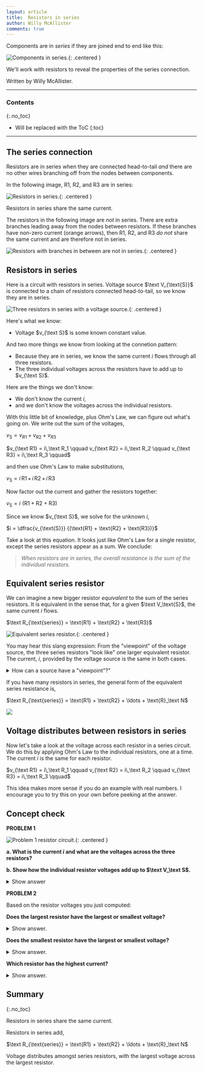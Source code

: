 ```yaml
---
layout: article
title:  Resistors in series
author: Willy McAllister
comments: true
---
```


Components are in *series* if they are joined end to end like this: 

![Components in series.](https://ka-perseus-images.s3.amazonaws.com/601ff0f507328b1c7068ed6af3de507a2ea3c21e.svg){: .centered }

We'll work with resistors to reveal the properties of the series connection.

Written by Willy McAllister.

----

### Contents
{:.no_toc}

* Will be replaced with the ToC
{:toc}

----

## The series connection

Resistors are in series when they are connected head-to-tail *and* there are no other wires branching off from the nodes between components. 

In the following image, $\text{R1}$, $\text{R2}$, and $\text{R3}$ are in series:

![Resistors in series.](https://ka-perseus-images.s3.amazonaws.com/afd5eb7a98cedef203ee45d326e37c2be15f153e.svg){: .centered }

Resistors in series share the same current.

The resistors in the following image are *not* in series. There are extra branches leading away from the nodes between resistors. If these branches have non-zero current (orange arrows), then $\text{R1}$, $\text{R2}$, and $\text{R3}$ *do not* share the same current and are therefore not in series. 

![Resistors with branches in between are not in series.](https://ka-perseus-images.s3.amazonaws.com/2ca3a9010c1b0206bbf9a3fbc4baba44fe9312cb.svg){: .centered }

## Resistors in series

Here is a circuit with resistors in series. Voltage source $\text V_{\text{S}}$ is connected to a chain of resistors connected head-to-tail, so we know they are in series. 

![Three resistors in series with a voltage source.](https://ka-perseus-images.s3.amazonaws.com/7c02d028f874842f69e5967b3972ab2e35ec21cf.svg){: .centered }

Here's what we know: 

* Voltage $v_{\text S}$ is some known constant value. 

And two more things we know from looking at the connetion pattern:

* Because they are in series, we know the same current $i$ flows through all three resistors.
* The three individual voltages across the resistors have to add up to $v_{\text S}$.

Here are the things we don't know: 

* We don't know the current $i$, 
* and we don't know the voltages across the individual resistors.

With this little bit of knowledge, plus Ohm's Law, we can figure out what's going on. We write out the sum of the voltages, 

$v_{\text{S}} = v_{R1} + v_{R2} + v_{R3}$

$v_{\text R1} = i\,\text R_1 \qquad v_{\text R2} = i\,\text R_2 \qquad v_{\text R3} = i\,\text R_3 \qquad$

and then use Ohm's Law to make substitutions,

$v_{\text{S}} = i\, \text{R1} \,+\, i\, \text{R2} \,+\, i\, \text{R3}$

Now factor out the current and gather the resistors together:

$v_{\text{S}} = i\,\, (\text{R1} + \text{R2} + \text{R3})$

Since we know $v_{\text S}$, we solve for the unknown $i$,

$i = \dfrac{v_{\text{S}}} {(\text{R1} + \text{R2} + \text{R3})}$

Take a look at this equation. It looks just like Ohm's Law for a single resistor, except the series resistors appear as a sum. We conclude: 

>*When resistors are in series, the overall resistance is the sum of the individual resistors.*

## Equivalent series resistor

We can imagine a new bigger resistor *equivalent* to the sum of the series resistors. It is equivalent in the sense that, for a given $\text V_\text{S}$, the same current $i$ flows. 

$\text R_{\text{series}} = \text{R1} + \text{R2} + \text{R3}$

![Equivalent series resistor.](https://ka-perseus-images.s3.amazonaws.com/c14176ed538683596f9e5b17e006d6d868c95f2c.svg){: .centered }

You may hear this slang expression: From the "viewpoint" of the voltage source, the three series resistors "look like" one larger equivalent resistor. The current, $i$, provided by the voltage source is the same in both cases.

<details>
<summary>How can a source have a "viewpoint"?"</summary>
<p>It is very common in engineering discussions to say things like,</p> 

<p>$\quad$ "From the viewpoint of the voltage source ...". </p>

<p>I'm talking about a voltage source as if it was a person.</p>

<p>Humans have a rich vocabulary for talking about ourselves, so we often use people words in other situations. But you have to be careful. After all, electronic components and electrons are not people. Voltage sources don't really have a "viewpoint," and can't "look" at connected resistors.</p> 

<p>One of my favorite questions about circuits: "How do the electrons <em>decide</em> where to go?" Well, electrons don't actually "decide" anything. Electrons respond to the electric force described by Coulomb's Law, and they flow in resistors according to Ohm's Law.</p>

<p>If you find yourself in a confusing conversation about how a circuit works, it could be slang expressions causing the problem. If you sense this happening, return to the first principles of electronics: voltage, current, and Ohm's Law.</p>
</details>

If you have many resistors in series, the general form of the equivalent series resistance is,

$\text R_{\text{series}} = \text{R1} + \text{R2} + \ldots + \text{R}_\text N$

![](https://ka-perseus-images.s3.amazonaws.com/99a164dd041c0122a85e5bb4c83d22e6de74b76c.svg)

## Voltage distributes between resistors in series

Now let's take a look at the voltage across each resistor in a series circuit. 
We do this by applying Ohm's Law to the individual resistors, one at a time. The current $i$ is the same for each resistor.

$v_{\text R1} = i\,\text R_1 \qquad v_{\text R2} = i\,\text R_2 \qquad v_{\text R3} = i\,\text R_3 \qquad$

This idea makes more sense if you do an example with real numbers. I encourage you to try this on your own before peeking at the answer.

## Concept check

**PROBLEM 1**

![Problem 1 resistor circuit.](https://ka-perseus-images.s3.amazonaws.com/6865399a0d8e3d06f6c849de0758447170da5f57.svg){: .centered }

**a. What is the current $i$ and what are the voltages across the three resistors?**  

**b. Show how the individual resistor voltages add up to $\text V_\text S$.**  

<details>
<summary>Show answer</summary>
<p>The steps to a solution are:</p>

<ol>
<li>Find the equivalent series resistance $\text R_{\text{series}}$.</li>
<li>Now we know $\text  V_\text S$ and $\text R_\text{series}$, so find $i$ using Ohm's Law.</li>
<li>Then find the individual resistor voltages, again using Ohm's Law.</li>
<li>Verify the voltages add up to what they should.</li>
</ol>

<p>Part a. The equivalent $\text R_{\text{series}}$ is the sum of the three resistors.</p>

<p>$\text R_{\text{series}} = 300\,\Omega + 500\,\Omega + 1200\,\Omega = 2000\,\Omega$</p>

<p>The current $i$ comes from Ohm's Law,</p>

<p>$i = \dfrac{v}{\text R_{\text{series}}} = 10\,\text V / 2000\,\Omega = 0.005\,\text A = 5\,\text{mA}$</p>

<img src="https://ka-perseus-images.s3.amazonaws.com/efeff9b4592841d11ced81fad16d1d42ad6edb35.svg" style="height:180px;">

<p>Knowing $i$, we compute the individual resistor voltages,</p>

<p>$v_{\text{R1}} = i\, \text{R1} = 5\,\text{mA} \cdot 300\,\Omega = 1.5\,\text V$</p>

<p>$v_{\text{R2}} = i\, \text{R2} = 5\,\text{mA} \cdot 500\,\Omega = 2.5\,\text V$</p>

<p>$v_{\text{R3}} = i\, \text{R3} = 5\,\text{mA} \cdot 1200\,\Omega = 6.0\,\text V$</p>

<p>Here's the full solution:</p>

<img src="https://ka-perseus-images.s3.amazonaws.com/75b7961999ac3c65dd47c9f16b7c53e8c625b6ca.svg" >

<p>Part b. Check: Do the resistor voltages add up to the source voltage?</p>

<p>$1.5\,\text V + 2.5\,\text V + 6.0\,\text V = 10\,\text V\qquad$ Yes!</p>

</details>

**PROBLEM 2**

Based on the resistor voltages you just computed:

**Does the largest resistor have the largest or smallest voltage?**

<details><summary>Show answer.</summary>
<p>Largest voltage.</p>
</details>

**Does the smallest resistor have the largest or smallest voltage?**

<details><summary>Show answer.</summary>
<p>Smallest voltage.</p>
</details>

**Which resistor has the highest current?**

<details><summary>Show answer.</summary>
<p>Trick question. All the resistors have the same current in a series connection.</p>
</details>

## Summary
{:.no_toc}

Resistors in series share the same current.

Resistors in series add,

$\text R_{\text{series}} = \text{R1} + \text{R2} + \ldots + \text{R}_\text N$

Voltage distributes amongst series resistors, with the largest voltage across the largest resistor.